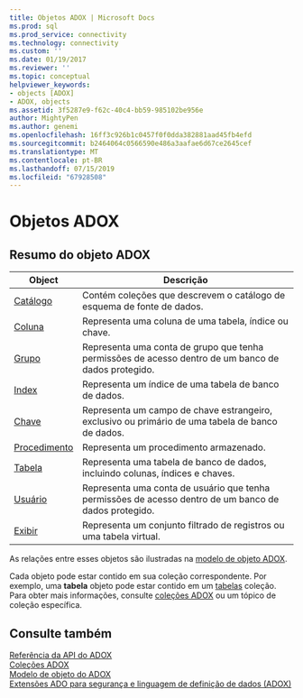 ```yaml
---
title: Objetos ADOX | Microsoft Docs
ms.prod: sql
ms.prod_service: connectivity
ms.technology: connectivity
ms.custom: ''
ms.date: 01/19/2017
ms.reviewer: ''
ms.topic: conceptual
helpviewer_keywords:
- objects [ADOX]
- ADOX, objects
ms.assetid: 3f5287e9-f62c-40c4-bb59-985102be956e
author: MightyPen
ms.author: genemi
ms.openlocfilehash: 16ff3c926b1c0457f0f0dda382881aad45fb4efd
ms.sourcegitcommit: b2464064c0566590e486a3aafae6d67ce2645cef
ms.translationtype: MT
ms.contentlocale: pt-BR
ms.lasthandoff: 07/15/2019
ms.locfileid: "67928508"
---
```

# <a name="adox-objects"></a>Objetos ADOX
## <a name="adox-object-summary"></a>Resumo do objeto ADOX  
  
|Object|Descrição|  
|------------|-----------------|  
|[Catálogo](../../../ado/reference/adox-api/catalog-object-adox.md)|Contém coleções que descrevem o catálogo de esquema de fonte de dados.|  
|[Coluna](../../../ado/reference/adox-api/column-object-adox.md)|Representa uma coluna de uma tabela, índice ou chave.|  
|[Grupo](../../../ado/reference/adox-api/group-object-adox.md)|Representa uma conta de grupo que tenha permissões de acesso dentro de um banco de dados protegido.|  
|[Index](../../../ado/reference/adox-api/index-object-adox.md)|Representa um índice de uma tabela de banco de dados.|  
|[Chave](../../../ado/reference/adox-api/key-object-adox.md)|Representa um campo de chave estrangeiro, exclusivo ou primário de uma tabela de banco de dados.|  
|[Procedimento](../../../ado/reference/adox-api/procedure-object-adox.md)|Representa um procedimento armazenado.|  
|[Tabela](../../../ado/reference/adox-api/table-object-adox.md)|Representa uma tabela de banco de dados, incluindo colunas, índices e chaves.|  
|[Usuário](../../../ado/reference/adox-api/user-object-adox.md)|Representa uma conta de usuário que tenha permissões de acesso dentro de um banco de dados protegido.|  
|[Exibir](../../../ado/reference/adox-api/view-object-adox.md)|Representa um conjunto filtrado de registros ou uma tabela virtual.|  
  
 As relações entre esses objetos são ilustradas na [modelo de objeto ADOX](../../../ado/reference/adox-api/adox-object-model.md).  
  
 Cada objeto pode estar contido em sua coleção correspondente. Por exemplo, uma **tabela** objeto pode estar contido em um [tabelas](../../../ado/reference/adox-api/tables-collection-adox.md) coleção. Para obter mais informações, consulte [coleções ADOX](../../../ado/reference/adox-api/adox-collections.md) ou um tópico de coleção específica.  
  
## <a name="see-also"></a>Consulte também  
 [Referência da API do ADOX](../../../ado/reference/adox-api/adox-api-reference.md)   
 [Coleções ADOX](../../../ado/reference/adox-api/adox-collections.md)   
 [Modelo de objeto do ADOX](../../../ado/reference/adox-api/adox-object-model.md)   
 [Extensões ADO para segurança e linguagem de definição de dados (ADOX)](../../../ado/guide/extensions/ado-extensions-for-data-definition-language-and-security-adox.md)
